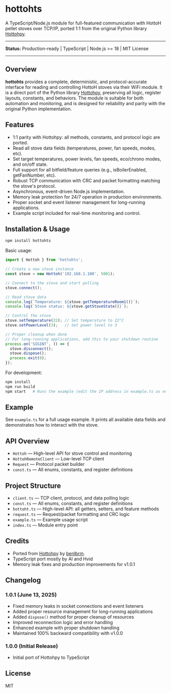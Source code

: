# hottohts

A TypeScript/Node.js module for full-featured communication with HottoH pellet stoves over TCP/IP, ported 1:1 from the original Python library [Hottohpy](https://github.com/benlbrm/hottohpy).

---

**Status:** Production-ready | TypeScript | Node.js >= 18 | MIT License

---

## Overview

**hottohts** provides a complete, deterministic, and protocol-accurate interface for reading and controlling HottoH stoves via their WiFi module. It is a direct port of the Python library [Hottohpy](https://github.com/benlbrm/hottohpy), preserving all logic, register layouts, constants, and behaviors. The module is suitable for both automation and monitoring, and is designed for reliability and parity with the original Python implementation.

## Features
- 1:1 parity with Hottohpy: all methods, constants, and protocol logic are ported.
- Read all stove data fields (temperatures, power, fan speeds, modes, etc).
- Set target temperatures, power levels, fan speeds, eco/chrono modes, and on/off state.
- Full support for all bitfield/feature queries (e.g., isBoilerEnabled, getFanNumber, etc).
- Robust TCP communication with CRC and packet formatting matching the stove's protocol.
- Asynchronous, event-driven Node.js implementation.
- Memory leak protection for 24/7 operation in production environments.
- Proper socket and event listener management for long-running applications.
- Example script included for real-time monitoring and control.

## Installation & Usage

```zsh
npm install hottohts
```

Basic usage:

```typescript
import { Hottoh } from 'hottohts';

// Create a new stove instance
const stove = new Hottoh('192.168.1.100', 5001);

// Connect to the stove and start polling
stove.connect();

// Read stove data
console.log(`Temperature: ${stove.getTemperatureRoom1()}`);
console.log(`Stove status: ${stove.getStoveState()}`);

// Control the stove
stove.setTemperature(22); // Set temperature to 22°C
stove.setPowerLevel(3);   // Set power level to 3

// Proper cleanup when done
// For long-running applications, add this to your shutdown routine
process.on('SIGINT', () => {
  stove.disconnect();
  stove.dispose();
  process.exit(0);
});
```

For development:

```zsh
npm install
npm run build
npm start   # Runs the example (edit the IP address in example.ts as needed)
```

## Example

See `example.ts` for a full usage example. It prints all available data fields and demonstrates how to interact with the stove.

## API Overview

- `Hottoh` — High-level API for stove control and monitoring
- `HottohRemoteClient` — Low-level TCP client
- `Request` — Protocol packet builder
- `const.ts` — All enums, constants, and register definitions

## Project Structure
- `client.ts` — TCP client, protocol, and data polling logic
- `const.ts` — All enums, constants, and register definitions
- `hottoht.ts` — High-level API: all getters, setters, and feature methods
- `request.ts` — Request/packet formatting and CRC logic
- `example.ts` — Example usage script
- `index.ts` — Module entry point

## Credits
- Ported from [Hottohpy](https://github.com/benlbrm/hottohpy) by [benlbrm](https://github.com/benlbrm).
- TypeScript port mostly by AI and Hvid
- Memory leak fixes and production improvements for v1.0.1

## Changelog

### 1.0.1 (June 13, 2025)
- Fixed memory leaks in socket connections and event listeners
- Added proper resource management for long-running applications
- Added `dispose()` method for proper cleanup of resources
- Improved reconnection logic and error handling
- Enhanced example with proper shutdown handling
- Maintained 100% backward compatibility with v1.0.0

### 1.0.0 (Initial Release)
- Initial port of Hottohpy to TypeScript

## License
MIT
